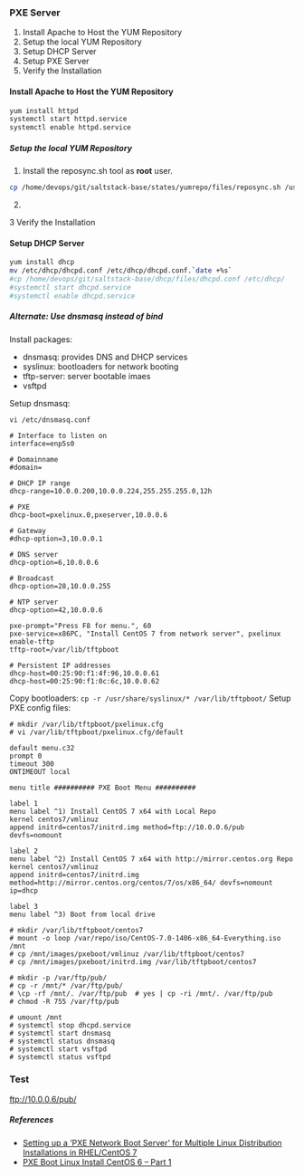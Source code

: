 
### PXE Server

1. Install Apache to Host the YUM Repository 
2. Setup the local YUM Repository
3. Setup DHCP Server
4. Setup PXE Server
5. Verify the Installation

#### Install Apache to Host the YUM Repository 
 
 ```bash
yum install httpd
systemctl start httpd.service
systemctl enable httpd.service
```

##### Setup the local YUM Repository

1. Install the reposync.sh tool as **root** user.

 ```bash
cp /home/devops/git/saltstack-base/states/yumrepo/files/reposync.sh /usr/local/bin/
```

2. 
3 Verify the Installation

#### Setup DHCP Server


 ```bash
yum install dhcp
mv /etc/dhcp/dhcpd.conf /etc/dhcp/dhcpd.conf.`date +%s`
#cp /home/devops/git/saltstack-base/dhcp/files/dhcpd.conf /etc/dhcp/
#systemctl start dhcpd.service
#systemctl enable dhcpd.service
```



##### Alternate: Use dnsmasq instead of bind 

Install packages:
- dnsmasq: provides DNS and DHCP services
- syslinux: bootloaders for network booting
- tftp-server: server bootable imaes
- vsftpd

Setup dnsmasq:
```
vi /etc/dnsmasq.conf
```
```
# Interface to listen on
interface=enp5s0

# Domainname
#domain=

# DHCP IP range
dhcp-range=10.0.0.200,10.0.0.224,255.255.255.0,12h

# PXE
dhcp-boot=pxelinux.0,pxeserver,10.0.0.6

# Gateway
#dhcp-option=3,10.0.0.1

# DNS server
dhcp-option=6,10.0.0.6

# Broadcast
dhcp-option=28,10.0.0.255

# NTP server
dhcp-option=42,10.0.0.6

pxe-prompt="Press F8 for menu.", 60
pxe-service=x86PC, "Install CentOS 7 from network server", pxelinux
enable-tftp
tftp-root=/var/lib/tftpboot

# Persistent IP addresses
dhcp-host=00:25:90:f1:4f:96,10.0.0.61
dhcp-host=00:25:90:f1:0c:6c,10.0.0.62
```

Copy bootloaders: `cp -r /usr/share/syslinux/* /var/lib/tftpboot/`
Setup PXE config files:
```
# mkdir /var/lib/tftpboot/pxelinux.cfg
# vi /var/lib/tftpboot/pxelinux.cfg/default
```
```
default menu.c32
prompt 0
timeout 300
ONTIMEOUT local

menu title ########## PXE Boot Menu ##########

label 1
menu label ^1) Install CentOS 7 x64 with Local Repo
kernel centos7/vmlinuz
append initrd=centos7/initrd.img method=ftp://10.0.0.6/pub devfs=nomount

label 2
menu label ^2) Install CentOS 7 x64 with http://mirror.centos.org Repo
kernel centos7/vmlinuz
append initrd=centos7/initrd.img method=http://mirror.centos.org/centos/7/os/x86_64/ devfs=nomount ip=dhcp

label 3
menu label ^3) Boot from local drive
```

```
# mkdir /var/lib/tftpboot/centos7
# mount -o loop /var/repo/iso/CentOS-7.0-1406-x86_64-Everything.iso /mnt
# cp /mnt/images/pxeboot/vmlinuz /var/lib/tftpboot/centos7
# cp /mnt/images/pxeboot/initrd.img /var/lib/tftpboot/centos7

# mkdir -p /var/ftp/pub/
# cp -r /mnt/* /var/ftp/pub/
# \cp -rf /mnt/. /var/ftp/pub  # yes | cp -ri /mnt/. /var/ftp/pub
# chmod -R 755 /var/ftp/pub

# umount /mnt
# systemctl stop dhcpd.service
# systemctl start dnsmasq
# systemctl status dnsmasq
# systemctl start vsftpd
# systemctl status vsftpd
```

### Test

ftp://10.0.0.6/pub/

##### References

- [Setting up a ‘PXE Network Boot Server’ for Multiple Linux Distribution Installations in RHEL/CentOS 7](http://www.tecmint.com/install-pxe-network-boot-server-in-centos-7/)
- [PXE Boot Linux Install CentOS 6 – Part 1](https://conradjonesit.wordpress.com/2013/07/07/pxe-boot-linux-install-centos-6/)




